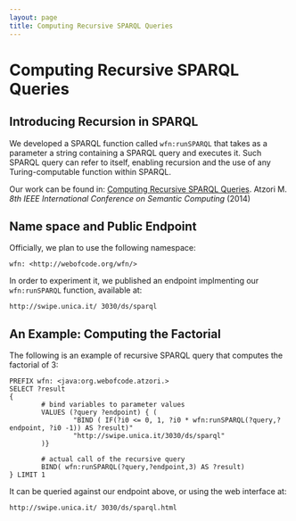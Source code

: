 ```yaml
---
layout: page
title: Computing Recursive SPARQL Queries
---
```


Computing Recursive SPARQL Queries
==================================

Introducing Recursion in SPARQL
-------------------------------

We developed a SPARQL function called `wfn:runSPARQL` that takes as a parameter a string containing a SPARQL query and executes it.
Such SPARQL query can refer to itself, enabling recursion and the use of any Turing-computable function within SPARQL.

Our work can be found in: 
[Computing Recursive SPARQL Queries](http://ieee-icsc.org/icsc2014/). Atzori M. _8th IEEE International Conference on Semantic Computing_ (2014)


Name space and Public Endpoint
----------
Officially, we plan to use the following namespace:

    wfn: <http://webofcode.org/wfn/>
    
In order to experiment it, we published an endpoint implmenting our `wfn:runSPARQL` function, available at:

    http://swipe.unica.it/ 3030/ds/sparql
    
    
An Example: Computing the Factorial
-----------------------------------

The following is an example of recursive SPARQL query that computes the factorial of 3: 

    PREFIX wfn: <java:org.webofcode.atzori.>
    SELECT ?result 
    { 
            # bind variables to parameter values 
            VALUES (?query ?endpoint) { ( 
                    "BIND ( IF(?i0 <= 0, 1, ?i0 * wfn:runSPARQL(?query,?endpoint, ?i0 -1)) AS ?result)" 
                    "http://swipe.unica.it/3030/ds/sparql"
            )}
       
            # actual call of the recursive query 
            BIND( wfn:runSPARQL(?query,?endpoint,3) AS ?result)
    } LIMIT 1

It can be queried against our endpoint above, or using the web interface at:

    http://swipe.unica.it/ 3030/ds/sparql.html



